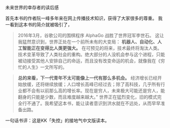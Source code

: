 未来世界的幸存者的读后感

首先本书的作者阮一峰多年来在网上传播技术知识，获得了大家很多的尊重。
我一看到这本书的简介就被吸引了，


>2016年3月，谷歌公司的围棋程序 AlphaGo 战胜了世界冠军李世石。 这让我猛然意识到，世界正处在一个前所未有的大变局： **机器人、自动化、人工智能正在变得比人类更强大。** 在可预见的将来，技术最终将淘汰人类。 技术变革导致了人类社会的重构。绝大部分的人没机会参与这个进程，只能被动接受其他人安排自己的命运，而且没有改变命运的机会，就像我在《穷忙的人生》一文所写的。

> **总的来看，下一代青年不太可能像上一代有那么多机会。** 经济增长已经开始放缓，还将继续放缓；人口增长高峰已经过去；除了高科技，几乎所有行业都不会有以前那么高的增长率。现在是穷人，未来极大可能还是穷人，能翻身的只能是少数，而且难度越来越大。” 世界正在猛烈变化，旧的模式完全行不通了。我希望这本书，能让读者意识到洪水就在不远处，从而早早准备出路。

一句话书评：这是KK「失控」的接地气中文版读本。

